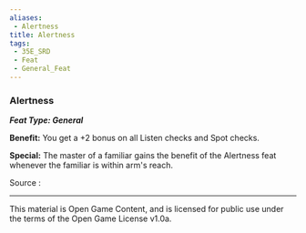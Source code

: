 ```yaml
---
aliases:
 - Alertness
title: Alertness
tags: 
 - 35E_SRD
 - Feat
 - General_Feat
---
```

### Alertness 
***Feat Type: General***

**Benefit:** You get a +2 bonus on all Listen checks and Spot checks.

**Special:** The master of a familiar gains the benefit of the Alertness
feat whenever the familiar is within arm's reach.


Source :



---



This material is Open Game Content, and is licensed for public use under the terms of the Open Game License v1.0a.


